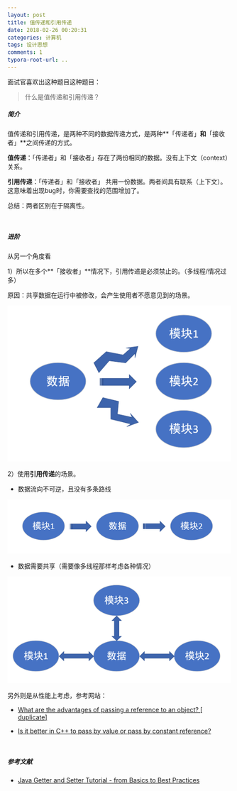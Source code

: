 ```yaml
---
layout: post
title: 值传递和引用传递
date: 2018-02-26 00:20:31
categories: 计算机
tags: 设计思想 
comments: 1﻿
typora-root-url: ..
---
```




面试官喜欢出这种题目这种题目：

> 什么是值传递和引用传递？



##### 简介

值传递和引用传递，是两种不同的数据传递方式，是两种**「传递者」**和**「接收者」**之间传递的方式。

**值传递**：「传递者」和「接收者」存在了两份相同的数据。没有上下文（context）关系。

**引用传递**：「传递者」和「接收者」 共用一份数据。两者间具有联系（上下文）。这意味着出现bug时，你需要查找的范围增加了。

总结：两者区别在于隔离性。

<br>

##### 进阶

从另一个角度看



1）所以在多个**「接收者」**情况下，引用传递是必须禁止的。（多线程/情况过多）

原因：共享数据在运行中被修改，会产生使用者不愿意见到的场景。

 ![1539244826781](/assets/blog_res/1539244620080.png)

2）使用**引用传递**的场景。

- 数据流向不可逆，且没有多条路线

![1539246351915](/assets/blog_res/1539246351915.png)

- 数据需要共享（需要像多线程那样考虑各种情况）

![1539246526198](/assets/blog_res/1539246526198.png)



另外则是从性能上考虑，参考网站：

- [What are the advantages of passing a reference to an object? \[ duplicate\] ](https://stackoverflow.com/questions/32298142/what-are-the-advantages-of-passing-a-reference-to-an-object)

- [Is it better in C++ to pass by value or pass by constant reference?](https://stackoverflow.com/questions/270408/is-it-better-in-c-to-pass-by-value-or-pass-by-constant-reference)



<br>

##### 参考文献

- [Java Getter and Setter Tutorial - from Basics to Best Practices](http://www.codejava.net/coding/java-getter-and-setter-tutorial-from-basics-to-best-practices)
